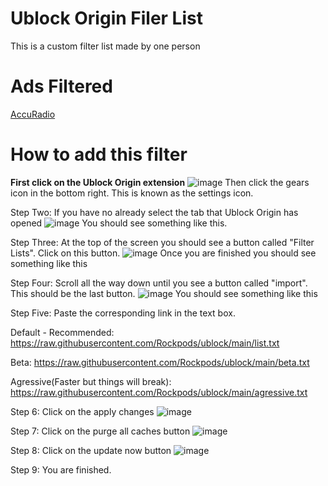 # Ublock Origin Filer List
This is a custom filter list made by one person

# Ads Filtered
<a href="https://www.accuradio.com/">AccuRadio</a>

# How to add this filter

<b>First click on the Ublock Origin extension</b>
![image](https://user-images.githubusercontent.com/69652659/143152691-7cc5863d-ae4f-4f60-9601-e6a8cbedf291.png)
Then click the gears icon in the bottom right. This is known as the settings icon.

Step Two: If you have no already select the tab that Ublock Origin has opened
![image](https://user-images.githubusercontent.com/69652659/143152782-7860b9c0-c997-4e3e-b134-a56fc3e239dd.png)
You should see something like this.

Step Three: At the top of the screen you should see a button called "Filter Lists". Click on this button.
![image](https://user-images.githubusercontent.com/69652659/143152975-13e874c8-1340-4a05-a42e-15e25908d7bf.png)
Once you are finished you should see something like this

Step Four: Scroll all the way down until you see a button called "import". This should be the last button.
![image](https://user-images.githubusercontent.com/69652659/143159212-fa15b83c-d3ec-4367-ac22-a32315465a87.png)
You should see something like this

Step Five: Paste the corresponding link in the text box.

Default - Recommended: https://raw.githubusercontent.com/Rockpods/ublock/main/list.txt

Beta: https://raw.githubusercontent.com/Rockpods/ublock/main/beta.txt

Agressive(Faster but things will break): https://raw.githubusercontent.com/Rockpods/ublock/main/agressive.txt

Step 6: Click on the apply changes
![image](https://user-images.githubusercontent.com/69652659/143159469-1c0739c1-5fe7-45c5-baa4-e23b3e8f77e0.png)

Step 7: Click on the purge all caches button
![image](https://user-images.githubusercontent.com/69652659/143159646-4d0bbb98-fd04-49da-95df-ead0752a048e.png)

Step 8: Click on the update now button
![image](https://user-images.githubusercontent.com/69652659/143159691-e18f07dd-44eb-4bd2-95ac-302fed65e78e.png)

Step 9: You are finished.
